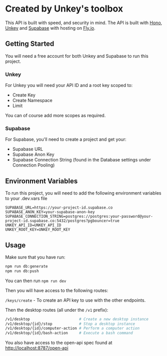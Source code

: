 # Created by Unkey's toolbox

This API is built with speed, and security in mind. The API is built with [Hono](https://hono.dev), [Unkey](https://unkey.com) and [Supabase](https://supabase.com) with hosting on [Fly.io](https://fly.io).

## Getting Started

You will need a free account for both Unkey and Supabase to run this project.

### Unkey

For Unkey you will need your API ID and a root key scoped to:

- Create Key
- Create Namespace
- Limit

You can of course add more scopes as required.

### Supabase

For Supabase, you'll need to create a project and get your:

- Supabase URL
- Supabase Anon Key
- Supabase Connection String (found in the Database settings under Connection Pooling)

## Environment Variables

To run this project, you will need to add the following environment variables to your .dev.vars file

```env
SUPABASE_URL=https://your-project-id.supabase.co
SUPABASE_ANON_KEY=your-supabase-anon-key
SUPABASE_CONNECTION_STRING=postgres://postgres:your-password@your-project-id.supabase.co:5432/postgres?pgbouncer=true
UNKEY_API_ID=UNKEY_API_ID
UNKEY_ROOT_KEY=UNKEY_ROOT_KEY
```

## Usage

Make sure that you have run:

```bash
npm run db:generate
npm run db:push
```

You can then run `npm run dev`

Then you will have access to the following routes:

`/keys/create` - To create an API key to use with the other endpoints.

Then the desktop routes (all under the `/v1` prefix):

```bash
/v1/desktop                      # Create a new desktop instance
/v1/desktop/{id}/stop            # Stop a desktop instance
/v1/desktop/{id}/computer-action # Perform a computer action
/v1/desktop/{id}/bash-action     # Execute a bash command
```

You also have access to the open-api spec found at [http://localhost:8787/open-api](http://localhost:8787/open-api)
